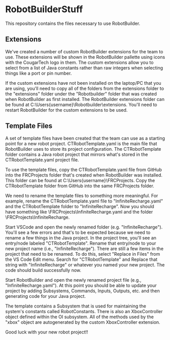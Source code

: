 # RobotBuilderStuff
 
 This repository contains the files necessary to use RobotBuilder.
 
## Extensions
 
 We've created a number of custom RobotBuilder extensions for the team to use. These extensions will be shown in the RobotBuilder pallette using icons with the CougarTech logo in them. The custom extensions allow you to select from a list of Java constants rather than raw integers when selecting things like a port or pin number.
 
 If the custom extensions have not been installed on the laptop/PC that you are using, you'll need to copy all of the folders from the extensions folder to the "extensions" folder under the "Robotbuilder" folder that was created when RobotBuilder as first installed. The RobotBuilder extensions folder can be found at C:\Users\{username}\Robotbuilder\extensions. You'll need to restart RobotBuilder for the custom extensions to be used.
 
## Template Files
 
 A set of template files have been created that the team can use as a starting point for a new robot project. CTRobotTemplate.yaml is the main file that RobotBuilder uses to store its project configuration. The CTRobotTemplate folder contains a Java robot project that mirrors what's stored in the CTRobotTemplate.yaml project file.
 
 To use the template files, copy the CTRobotTemplate.yaml file from GitHub into the FRCProjects folder that's created when RobotBuilder was installed. This folder can be found at C:\Users\{username}\FRCProjects. Copy the CTRobotTemplate folder from GitHub into the same FRCProjects folder.
 
 We need to rename the template files to something more meaningful. For example, rename the CTRobotTemplate.yaml file to "InfiniteRecharge.yaml" and the CTRobotTemplate folder to "InfiniteRecharge". Now you should have something like \FRCProjects\InfiniteRecharge.yaml and the folder \FRCProjects\InfiniteRecharge.
 
 Start VSCode and open the newly renamed folder (e.g. "InfiniteRecharge"). You'll see a few errors and that's to be expected because we need to rename a few things in the Java project. In the project tree, you'll see an entry/node labeled "CTRobotTemplate". Rename that entry/node to your new project name (i.e., "InfiniteRecharge"). There are still a few items in the project that need to be renamed. To do this, select "Replace in Files" from the VS Code Edit menu. Search for "CTRobotTemplate" and Replace that string with "InfiniteRecharge" or whatever you named your new project. The code should build successfully now.
 
 Start RobotBuilder and open the newly renamed project file (e.g., "InfiniteRecharge.yaml"). At this point you should be able to update your project by adding Subsystems, Commands, Inputs, Outputs, etc. and then generating code for your Java project.
 
 The template contains a Subsystem that is used for maintaining the system's constants called RobotConstants. There is also an XboxController object defined within the OI subsystem. All of the methods used by the "xbox" object are autogenerated by the custom XboxController extension.
 
 Good luck with your new robot project!!
 
 
